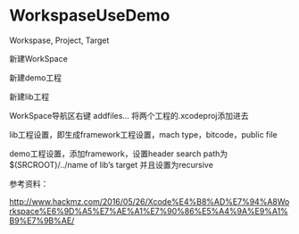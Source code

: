 # WorkspaseUseDemo
Workspase, Project, Target



新建WorkSpace

新建demo工程

新建lib工程

WorkSpace导航区右键 addfiles… 将两个工程的.xcodeproj添加进去

lib工程设置，即生成framework工程设置，mach type，bitcode，public file

demo工程设置，添加framework，设置header search path为 $(SRCROOT)/../name of lib’s target 并且设置为recursive



参考资料：

http://www.hackmz.com/2016/05/26/Xcode%E4%B8%AD%E7%94%A8Workspace%E6%9D%A5%E7%AE%A1%E7%90%86%E5%A4%9A%E9%A1%B9%E7%9B%AE/